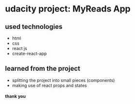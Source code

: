 # udacity project: MyReads App

## used technologies
* html
* css
* react js
* create-react-app

## learned from the project
- splitting the project into small pieces (components)
- making use of react props and states

#### thank you